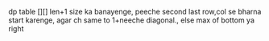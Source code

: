 dp table [][] len+1 size ka banayenge, peeche second last row,col se bharna start karenge, agar ch same to 1+neeche diagonal., else max of bottom ya right